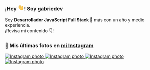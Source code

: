 <h3>¡Hey <img src="https://raw.githubusercontent.com/ABSphreak/ABSphreak/master/gifs/Hi.gif" width="20px" decondig="async">! Soy gabriedev</h3>

<p>Soy <strong>Desarrollador JavaScript Full Stack 🚀</strong> más con un año y medio experiencia.<br />¡Revisa mi contenido 👇!</p>

### 📸 Mis últimas fotos en [mi Instagram](https://instagram.com/gabrie.dev)


<a href='https://instagram.com/p/CtruQitPJU1' target='_blank'>
  <img width='20%' src='https://scontent-lcy1-1.cdninstagram.com/v/t51.2885-15/354557634_595647665883083_2498794285121939883_n.jpg?stp=dst-jpg_e15_fr_s1080x1080&_nc_ht=scontent-lcy1-1.cdninstagram.com&_nc_cat=111&_nc_ohc=hVqCDUGpslwAX_svII1&edm=APU89FABAAAA&ccb=7-5&oh=00_AfBmOihPp82KG65tIu6-Nv884RTMYQ_gMcrx3tJPLvBJaA&oe=64B0D963&_nc_sid=bc0c2c' alt='Instagram photo' />
</a>
<a href='https://instagram.com/p/CtrtZEhvfjK' target='_blank'>
  <img width='20%' src='https://scontent-lcy1-1.cdninstagram.com/v/t51.2885-15/354566352_1280061536273536_3184760590463359796_n.jpg?stp=dst-jpg_e15&_nc_ht=scontent-lcy1-1.cdninstagram.com&_nc_cat=104&_nc_ohc=GVWhl4-CDBsAX-S5z32&edm=APU89FABAAAA&ccb=7-5&oh=00_AfBEkhR-6E4UA7ARdMcZvEChZQGLhQRIPMC6Zl5XZH_SHQ&oe=64B03E5C&_nc_sid=bc0c2c' alt='Instagram photo' />
</a>
<a href='https://instagram.com/p/CtDUXiGIwfW' target='_blank'>
  <img width='20%' src='https://scontent-lcy1-1.cdninstagram.com/v/t51.2885-15/350888316_2281662725376540_4082540287140756007_n.jpg?stp=dst-jpg_e15&_nc_ht=scontent-lcy1-1.cdninstagram.com&_nc_cat=100&_nc_ohc=cA5jybRCOSwAX-WMP_l&edm=APU89FABAAAA&ccb=7-5&oh=00_AfCzx-FBSRhVRQrP5p1yG8TqUMrwJ6yYsuinvFd-3_ljDQ&oe=64B0FE98&_nc_sid=bc0c2c' alt='Instagram photo' />
</a>
<a href='https://instagram.com/p/CoTfm_INWyt' target='_blank'>
  <img width='20%' src='https://scontent-lcy1-1.cdninstagram.com/v/t51.2885-15/321050480_935030397667260_4356312353538439528_n.jpg?stp=dst-jpg_e15&_nc_ht=scontent-lcy1-1.cdninstagram.com&_nc_cat=100&_nc_ohc=rgt1acq5YfIAX-q8fLt&edm=APU89FABAAAA&ccb=7-5&oh=00_AfC3K3qcavOGcI4NSLh_mL26H8sckh1BcRZt9BytfIJaeQ&oe=64B0C0D7&_nc_sid=bc0c2c' alt='Instagram photo' />
</a>

